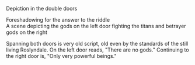 Depiction in the double doors
 
Foreshadowing for the answer to the riddle  
A scene depicting the gods on the left door fighting the titans and betrayer gods on the right
 
Spanning both doors is very old script, old even by the standards of the still living Roslyndale. On the left door reads, "There are no gods." Continuing to the right door is, "Only very powerful beings."